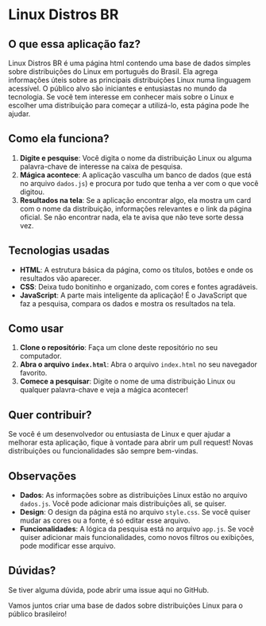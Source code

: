 # Linux Distros BR

## O que essa aplicação faz?

Linux Distros BR é uma página html contendo uma base de dados simples sobre distribuições do Linux em português do Brasil. Ela agrega informações úteis sobre as principais distribuições Linux numa linguagem acessível. O público alvo são iniciantes e entusiastas no mundo da tecnologia. Se você tem interesse em conhecer mais sobre o Linux e escolher uma distribuição para começar a utilizá-lo, esta página pode lhe ajudar.

## Como ela funciona?

1. **Digite e pesquise**: Você digita o nome da distribuição Linux ou alguma palavra-chave de interesse na caixa de pesquisa.
2. **Mágica acontece**: A aplicação vasculha um banco de dados (que está no arquivo `dados.js`) e procura por tudo que tenha a ver com o que você digitou.
3. **Resultados na tela**: Se a aplicação encontrar algo, ela mostra um card com o nome da distribuição, informações relevantes e o link da página oficial. Se não encontrar nada, ela te avisa que não teve sorte dessa vez.

## Tecnologias usadas

- **HTML**: A estrutura básica da página, como os títulos, botões e onde os resultados vão aparecer.
- **CSS**: Deixa tudo bonitinho e organizado, com cores e fontes agradáveis.
- **JavaScript**: A parte mais inteligente da aplicação! É o JavaScript que faz a pesquisa, compara os dados e mostra os resultados na tela.

## Como usar

1. **Clone o repositório**: Faça um clone deste repositório no seu computador.
2. **Abra o arquivo `index.html`**: Abra o arquivo `index.html` no seu navegador favorito.
3. **Comece a pesquisar**: Digite o nome de uma distribuição Linux ou qualquer palavra-chave e veja a mágica acontecer!

## Quer contribuir?

Se você é um desenvolvedor ou entusiasta de Linux e quer ajudar a melhorar esta aplicação, fique à vontade para abrir um pull request! Novas distribuições ou funcionalidades são sempre bem-vindas.

## Observações

- **Dados**: As informações sobre as distribuições Linux estão no arquivo `dados.js`. Você pode adicionar mais distribuições ali, se quiser.
- **Design**: O design da página está no arquivo `style.css`. Se você quiser mudar as cores ou a fonte, é só editar esse arquivo.
- **Funcionalidades**: A lógica da pesquisa está no arquivo `app.js`. Se você quiser adicionar mais funcionalidades, como novos filtros ou exibições, pode modificar esse arquivo.

## Dúvidas?

Se tiver alguma dúvida, pode abrir uma issue aqui no GitHub.

Vamos juntos criar uma base de dados sobre distribuições Linux para o público brasileiro!